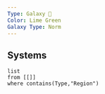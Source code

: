 ```yaml
---
Type: Galaxy 🌌
Color: Lime Green
Galaxy Type: Norm
---
```

## Systems
```dataview
list
from [[]]
where contains(Type,"Region")
```
